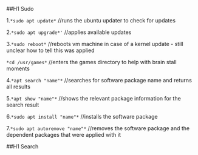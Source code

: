 ##H1 Sudo


1.`*sudo apt update*` //runs the ubuntu updater to check for updates

2.`*sudo apt upgrade*'` //applies available updates

3.`*sudo reboot*`  //reboots vm machine in case of a kernel update - still unclear how to tell this was applied

`*cd /usr/games*` //enters the games directory to help with brain stall moments

4.`*apt search "name"*`  //searches for software package name and returns all results

5.`*apt show "name"*`  //shows the relevant package information for the search result

6.`*sudo apt install "name"*`  //installs the software package

7.`*sudo apt autoremove "name"*`  //removes the software package and the dependent packages that were applied with it


##H1 Search
